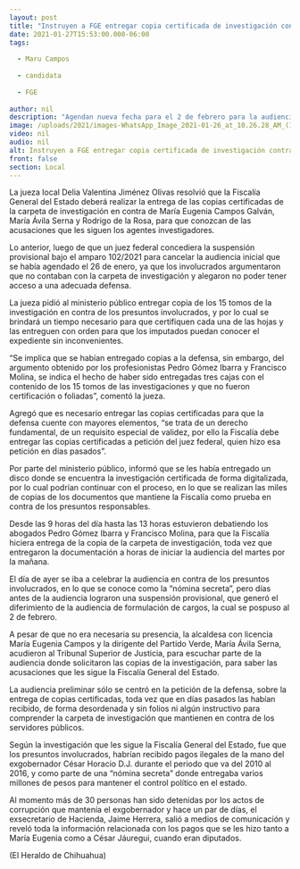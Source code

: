 ```yaml
---
layout: post
title: "Instruyen a FGE entregar copia certificada de investigación contra Maru Campos"
date: 2021-01-27T15:53:00.000-06:00
tags:
  
  - Maru Campos
  
  - candidata
  
  - FGE
  
author: nil
description: "Agendan nueva fecha para el 2 de febrero para la audiencia inicial"
image: /uploads/2021/images-WhatsApp_Image_2021-01-26_at_10.26.28_AM_(1).jpeg
video: nil
audio: nil
alt: Instruyen a FGE entregar copia certificada de investigación contra Maru Campos
front: false
section: Local
---
```


La jueza local Delia Valentina Jiménez Olivas resolvió que la Fiscalía General del Estado deberá realizar la entrega de las copias certificadas de la carpeta de investigación en contra de María Eugenia Campos Galván, María Ávila Serna y Rodrigo de la Rosa, para que conozcan de las acusaciones que les siguen los agentes investigadores.

Lo anterior, luego de que un juez federal concediera la suspensión provisional bajo el amparo 102/2021 para cancelar la audiencia inicial que se había agendado el 26 de enero, ya que los involucrados argumentaron que no contaban con la carpeta de investigación y alegaron no poder tener acceso a una adecuada defensa.

La jueza pidió al ministerio público entregar copia de los 15 tomos de la investigación en contra de los presuntos involucrados, y por lo cual se brindará un tiempo necesario para que certifiquen cada una de las hojas y las entreguen con orden para que los imputados puedan conocer el expediente sin inconvenientes.

“Se implica que se habían entregado copias a la defensa, sin embargo, del argumento obtenido por los profesionistas Pedro Gómez Ibarra y Francisco Molina, se indica el hecho de haber sido entregadas tres cajas con el contenido de los 15 tomos de las investigaciones y que no fueron certificación o foliadas”, comentó la jueza.

Agregó que es necesario entregar las copias certificadas para que la defensa cuente con mayores elementos, “se trata de un derecho fundamental, de un requisito especial de validez, por ello la Fiscalía debe entregar las copias certificadas a petición del juez federal, quien hizo esa petición en días pasados”.

Por parte del ministerio público, informó que se les había entregado un disco donde se encuentra la investigación certificada de forma digitalizada, por lo cual podrían continuar con el proceso, en lo que se realizan las miles de copias de los documentos que mantiene la Fiscalía como prueba en contra de los presuntos responsables.

Desde las 9 horas del día hasta las 13 horas estuvieron debatiendo los abogados Pedro Gómez Ibarra y Francisco Molina, para que la Fiscalía hiciera entrega de la copia de la carpeta de investigación, toda vez que entregaron la documentación a horas de iniciar la audiencia del martes por la mañana.

El día de ayer se iba a celebrar la audiencia en contra de los presuntos involucrados, en lo que se conoce como la “nómina secreta”, pero días antes de la audiencia lograron una suspensión provisional, que generó el diferimiento de la audiencia de formulación de cargos, la cual se pospuso al 2 de febrero.

A pesar de que no era necesaria su presencia, la alcaldesa con licencia María Eugenia Campos y la dirigente del Partido Verde, María Ávila Serna, acudieron al Tribunal Superior de Justicia, para escuchar parte de la audiencia donde solicitaron las copias de la investigación, para saber las acusaciones que les sigue la Fiscalía General del Estado.

La audiencia preliminar sólo se centró en la petición de la defensa, sobre la entrega de copias certificadas, toda vez que en días pasados las habían recibido, de forma desordenada y sin folios ni algún instructivo para comprender la carpeta de investigación que mantienen en contra de los servidores públicos.

Según la investigación que les sigue la Fiscalía General del Estado, fue que los presuntos involucrados, habrían recibido pagos ilegales de la mano del exgobernador César Horacio D.J. durante el periodo que va del 2010 al 2016, y como parte de una “nómina secreta” donde entregaba varios millones de pesos para mantener el control político en el estado.

Al momento más de 30 personas han sido detenidas por los actos de corrupción que mantenía el exgobernador y hace un par de días, el exsecretario de Hacienda, Jaime Herrera, salió a medios de comunicación y reveló toda la información relacionada con los pagos que se les hizo tanto a María Eugenia como a César Jáuregui, cuando eran diputados.

(El Heraldo de Chihuahua)